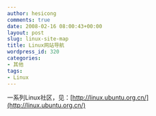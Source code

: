 ```yaml
---
author: hesicong
comments: true
date: 2008-02-16 08:00:43+00:00
layout: post
slug: linux-site-map
title: Linux网站导航
wordpress_id: 320
categories:
- 其他
tags:
- Linux
---
```


一系列Linux社区，见：[http://linux.ubuntu.org.cn/](http://linux.ubuntu.org.cn/)
